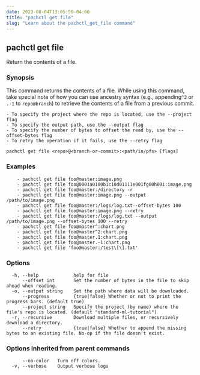 ```yaml
---
date: 2023-08-04T13:05:50-04:00
title: "pachctl get file"
slug: "Learn about the pachctl_get_file command"
---
```


## pachctl get file

Return the contents of a file.

### Synopsis

This command returns the contents of a file. While using this command, take special note of how you can use ancestry syntax (e.g., appending`^2` or `.-1` to `repo@branch`) to retrieve the contents of a file from a previous commit. 

	- To specify the project where the repo is located, use the --project flag 
	- To specify the output path, use the --output flag 
	- To specify the number of bytes to offset the read by, use the --offset-bytes flag 
	- To retry the operation if it fails, use the --retry flag 


```
pachctl get file <repo>@<branch-or-commit>:<path/in/pfs> [flags]
```

### Examples

```
	- pachctl get file foo@master:image.png 
	- pachctl get file foo@0001a0100b1c10d01111e001fg00h00i:image.png 
	- pachctl get file foo@master:/directory -r 
	- pachctl get file foo@master:image.png --output /path/to/image.png 
	- pachctl get file foo@master:/logs/log.txt--offset-bytes 100 
	- pachctl get file foo@master:image.png --retry 
	- pachctl get file foo@master:/logs/log.txt --output /path/to/image.png --offset-bytes 100 --retry 
	- pachctl get file foo@master^:chart.png 
	- pachctl get file foo@master^2:chart.png  
	- pachctl get file foo@master.1:chart.png  
	- pachctl get file foo@master.-1:chart.png  
	- pachctl get file 'foo@master:/test\[\].txt'

```

### Options

```
  -h, --help             help for file
      --offset int       Set the number of bytes in the file to skip ahead when reading.
  -o, --output string    Set the path where data will be downloaded.
      --progress         {true|false} Whether or not to print the progress bars. (default true)
      --project string   Specify the project (by name) where the file's repo is located. (default "standard-ml-tutorial")
  -r, --recursive        Download multiple files, or recursively download a directory.
      --retry            {true|false} Whether to append the missing bytes to an existing file. No-op if the file doesn't exist.
```

### Options inherited from parent commands

```
      --no-color   Turn off colors.
  -v, --verbose    Output verbose logs
```

